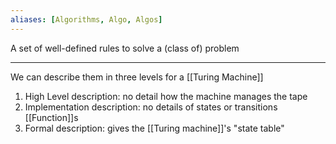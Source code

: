 ```yaml
---
aliases: [Algorithms, Algo, Algos]
---
```


A set of well-defined rules to solve a (class of) problem

---

We can describe them in three levels for a [[Turing Machine]]

1. High Level description: no detail how the machine manages the tape
2. Implementation description: no details of states or transitions [[Function]]s
3. Formal description: gives the [[Turing machine]]'s "state table"
